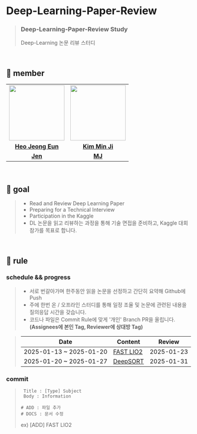 # Deep-Learning-Paper-Review

> ### Deep-Learning-Paper-Review Study
> Deep-Learning 논문 리뷰 스터디 

<br>

## 👋 member 
<table>
  <tr>
    <td align="center"><a href="https://github.com/Heo-Jeong-Eun"><img src="https://avatars.githubusercontent.com/Heo-Jeong-Eun" width="150px;" alt="">
    <td align="center"><a href="https://github.com/enddl3224"><img src="https://avatars.githubusercontent.com/enddl3224" width="150px;" alt="">
    </td>
  </tr>
  <tr>
    <td align="center"><a href="https://github.com/Heo-Jeong-Eun"><b>Heo Jeong Eun</b></td>
    <td align="center"><a href="https://github.com/enddl3224"><b>Kim Min Ji</b></td>
  </tr>
  <tr>
    <td align="center"><a href="https://github.com/Heo-Jeong-Eun/Deep-Learning-Study/tree/Jen"><b>Jen</b></td>
    <td align="center"><a href="https://github.com/Heo-Jeong-Eun/Deep-Learning-Study/tree/MJ"><b>MJ</b></td>
  </tr>
</table>

<br>

## 🚀 goal
> - Read and Review Deep Learning Paper
> - Preparing for a Technical Interview
> - Participation in the Kaggle
> - DL 논문을 읽고 리뷰하는 과정을 통해 기술 면접을 준비하고, Kaggle 대회 참가를 목표로 합니다. 

<br>

## 🫡 rule

### schedule && progress 
> - 서로 번갈아가며 한주동안 읽을 논문을 선정하고 간단히 요약해 Github에 Push
> - 주에 한번 온 / 오프라인 스터디를 통해 일정 조율 및 논문에 관련된 내용을 질의응답 시간을 갖습니다. 
> - 코드나 파일은 Commit Rule에 맞게 '개인' Branch PR을 올립니다. **(Assignees에 본인 Tag, Reviewer에 상대방 Tag)**

> | Date | Content | Review |
> | --- | --- | --- |
> | 2025-01-13 ~ 2025-01-20 | <a href="https://arxiv.org/abs/2107.06829">FAST LIO2 | 2025-01-23 |
> | 2025-01-20 ~ 2025-01-27 | <a href="https://arxiv.org/abs/1703.07402">DeepSORT | 2025-01-31 |

### commit 
> ```shell
>  Title : [Type] Subject
>  Body : Information
>
> # ADD : 파일 추가
> # DOCS : 문서 수정
>  ```
> ex) [ADD] FAST LIO2
